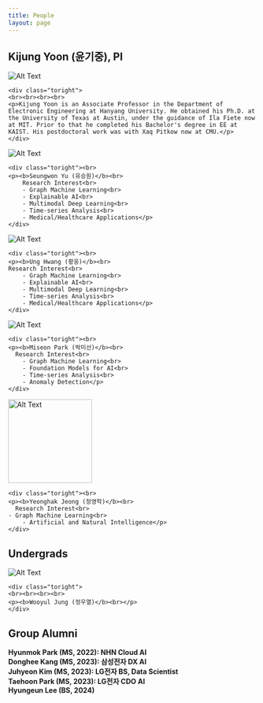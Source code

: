 ```yaml
---
title: People
layout: page
---
```


<div class="side-by-side">
    <div class="toleft">
	<h2> Kijung Yoon (윤기중), PI</h2>
        <img class="image" src="https://kijungyoon.github.io/assets/images/profile.jpg" alt="Alt Text">
	<figcaption class="caption"></figcaption>
    </div>
	
    <div class="toright">
    <br><br><br><br>
    <p>Kijung Yoon is an Associate Professor in the Department of Electronic Engineering at Hanyang University. He obtained his Ph.D. at the University of Texas at Austin, under the guidance of Ila Fiete now at MIT. Prior to that he completed his Bachelor's degree in EE at KAIST. His postdoctoral work was with Xaq Pitkow now at CMU.</p>
    </div>   
</div>

<div class="side-by-side">
    <div class="toleft">
	<img class="image" src="https://kijungyoon.github.io/assets/images/SeungwonYoo.png" alt="Alt Text">
	<figcaption class="caption"></figcaption>
    </div>
	
    <div class="toright"><br>
    <p><b>Seungwon Yu (유승원)</b><br>
    	Research Interest<br>
     	- Graph Machine Learning<br>
      	- Explainable AI<br>
     	- Multimodal Deep Learning<br>
      	- Time-series Analysis<br>
      	- Medical/Healthcare Applications</p>
    </div>
</div>

<div class="side-by-side">
    <div class="toleft">
	<img class="image" src="https://kijungyoon.github.io/assets/images/WoongHwang.jpg" alt="Alt Text">
	<figcaption class="caption"></figcaption>
    </div>
	
    <div class="toright"><br>
    <p><b>Ung Hwang (황웅)</b><br>
  	Research Interest<br>
     	- Graph Machine Learning<br>
      	- Explainable AI<br>
     	- Multimodal Deep Learning<br>
      	- Time-series Analysis<br>
      	- Medical/Healthcare Applications</p>
    </div>
</div>

<div class="side-by-side">
    <div class="toleft">
	<img class="image" src="https://kijungyoon.github.io/assets/images/MisunPark.JPG" alt="Alt Text">
	<figcaption class="caption"></figcaption>
    </div>
	
    <div class="toright"><br>
    <p><b>Miseon Park (박미선)</b><br>
	  Research Interest<br>
     	- Graph Machine Learning<br>
      	- Foundation Models for AI<br>
      	- Time-series Analysis<br>
      	- Anomaly Detection</p>
    </div>
</div>

<div class="side-by-side">
    <div class="toleft">
	<img class="image" src="https://kijungyoon.github.io/assets/images/YeonghakJeong.jpg" alt="Alt Text" width="170">
	<figcaption class="caption"></figcaption>
    </div>
	
    <div class="toright"><br>
    <p><b>Yeonghak Jeong (정영학)</b><br>
	  Research Interest<br>
   	- Graph Machine Learning<br>
      	- Artificial and Natural Intelligence</p>
    </div>
</div>

<div class="side-by-side">
    <div class="toleft">
	<h2>Undergrads</h2>
	<img class="image" src="https://kijungyoon.github.io/assets/images/WooyeolJung.jpg" alt="Alt Text">
	<figcaption class="caption"></figcaption>
    </div>
	
    <div class="toright">
    <br><br><br><br>
    <p><b>Wooyul Jung (정우열)</b><br></p>
    </div>
</div>

	
<div class="side-by-side">
    <div class="toleft">
	<h2>Group Alumni</h2>
	    <p><b>Hyunmok Park (MS, 2022): NHN Cloud AI </b><br>
	    <b>Donghee Kang (MS, 2023): 삼성전자 DX AI</b><br>
	    <b>Juhyeon Kim (MS, 2023): LG전자 BS, Data Scientist</b><br>
	    <b>Taehoon Park (MS, 2023): LG전자 CDO AI</b><br>
	    <b>Hyungeun Lee (BS, 2024)</b></p>
    </div>
	
 <div class="toright">
 </div>   
</div>

</div>
